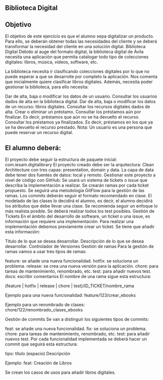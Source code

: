 ## Biblioteca Digital
## Objetivo
El objetivo de este ejercicio es que el alumno sepa digitalizar un producto. Para ello, se deberán obtener todas las necesidades del cliente y se deberá transformar la necesidad del cliente en una solución digital. Biblioteca Digital Debido al auge del formato digital, la biblioteca digital de Ávila necesita una aplicación que permita catalogar todo tipo de colecciones digitales: libros, música, vídeos, software, etc.

La biblioteca necesita ir clasificando colecciones digitales por lo que no puede esperar a que se desarrolle por completo la aplicación. Nos comenta que inicialmente quiere clasificar libros digitales. Además, necesita poder gestionar la biblioteca, para ello necesita:

Dar de alta, baja o modificar los datos de un usuario.
Consultar los usuarios dados de alta en la biblioteca digital.
Dar de alta, baja o modificar los datos de un recurso: libros digitales.
Consultar los recursos digitales dados de alta.
Crear o eliminar un préstamo.
Consultar los préstamos aún por finalizar. Es decir, préstamos que aún no se ha devuelto el recurso.
Consultar los préstamos ya finalizados. Es decir, préstamos en los que ya se ha devuelto el recurso prestado.
Nota: Un usuario es una persona que puede reservar un recurso digital.

## El alumno deberá:

El proyecto debe seguir la estructura de paquete inicial: com.iesam.digitalibrary
El proyecto creado debe ser la arquitectura: Clean Architecture con tres capas: presentation, domain y data. La capa de data debe tener dos fuentes de datos: local y remoto.
Gestionar este proyecto a nivel de código con GitHub:
Se usará un sistema de tickets o issue que describa la implementación a realizar.
Se crearán ramas por cada ticket propuesto.
Se seguirá una metodología GitFlow para la gestión de las ramas.
Los commits deberán seguir el formato recomendado en clase.
El modelado de las clases lo decidirá el alumno, es decir, el alumno decidirá los atributos que debe llevar una clase. Se recomienda seguir un enfoque lo más realista posible.
Se deberá realizar todos los test posibles.
Gestión de Tickets
En el ámbito del desarrollo de software, un ticket o una issue, es información que requiere una implementación.
Para realizar una implementación debemos previamente crear un ticket. Se tiene que añadir esta información:

Título de lo que se desea desarrollar.
Descripción de lo que se desea desarrollar.
Controlador de Versiones
Gestión de ramas
Para la gestión de ramas vamos a usar tres tipos de ramas:

feature: se añade una nueva funcionalidad.
hotfix: se soluciona un problema.
release: se crea una nueva versión para la aplicación.
chore: para tareas de mantenimiento, renombrado, etc.
test: para añadir nuevos test.
docs: escribir comentarios
El nombre de una rama sigue esta estructura:

(feature | hotfix | release | chore | test)/ID_TICKET/nombre_rama

Ejemplo para una nueva funcionalidad: feature/123/crear_ebooks

Ejemplo para un renombrado de clases: chore/122/renombrado_clases_ebooks

Gestión de commits
Se van a distinguir los siguientes tipos de commits:

feat: se añade una nueva funcionalidad.
fix: se soluciona un problema.
chore: para tareas de mantenimiento, renombrado, etc.
test: para añadir nuevos test.
Por cada funcionalidad implementada se deberá hacer un commit que seguirá esta estructura:

tipo: título (espacio)
Descripción

Ejemplo: feat: Creación de Libros

Se crean los casos de usos para añadir libros digitales.

